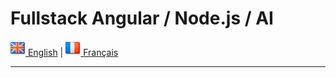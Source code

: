 # **Fullstack Angular / Node.js / AI**

[![English](./ui/version-en.png) English](./README.en.md) | [![Français](./ui/version-fr.png) Français](./README.md)


---

